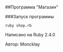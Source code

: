 ##Программа "Магазин" 

###Запуск программы 

```
ruby shop.rb
```

Написано на Ruby 2.4.0

Автор: Moncklay
